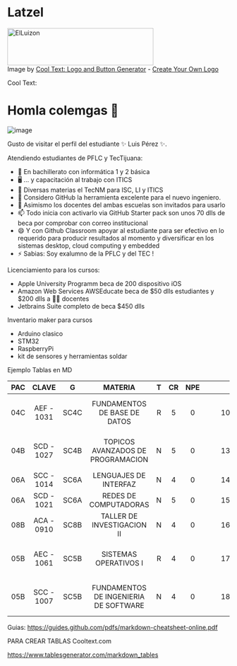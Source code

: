# Latzel
<a href="https://cooltext.com"><img src="https://images.cooltext.com/5548423.png" width="331" height="84" alt="ElLuizon" /></a>
<br />Image by <a href="https://cooltext.com">Cool Text: Logo and Button Generator</a> - <a href="https://cooltext.com/Edit-Logo?LogoID=3915243093">Create Your Own Logo</a>

<a href="http://cooltext.com" target="_top"><img src="https://cooltext.com/images/ct_pixel.gif" width="80" height="15" alt="Cool Text: Logo and Graphics Generator" border="0" /></a>

# Homla colemgas 👋

![image](https://user-images.githubusercontent.com/89486861/130867312-c80f5763-2f2f-43fe-bbce-ca4be6c9b6f6.png)


Gusto de visitar el perfil del estudiante  ✨ Luis Pérez ✨.

Atendiendo estudiantes de PFLC y TecTijuana:

- 🔭 En bachillerato con informática 1 y 2 básica 
- 🖥 ... y capacitación al trabajo con ITICS
- 📲 Diversas materias el TecNM para ISC, LI y ITICS
- 🤔 Considero GitHub la herramienta excelente para el nuevo ingeniero.
- 💬 Asimismo los docentes del ambas escuelas son invitados para usarlo 
- 📫 Todo inicia con activarlo via GitHub Starter pack son unos 70 dlls de beca por comprobar con correo institucional 
- 😄 Y con Github Classroom apoyar al estudiante para ser efectivo en lo requerido para producir resultados al momento y diversificar en los sistemas desktop, cloud computing y embedded 
- ⚡ Sabias: Soy exalumno de la PFLC y del TEC !

Licenciamiento para los cursos:
- Apple University Programm beca de 200 dispositivo iOS
- Amazon Web Services AWSEducate beca de $50 dlls estudiantes y $200 dlls a 👩‍🏫 docentes 
- Jetbrains Suite completo de beca $450 dlls


Inventario maker para cursos
- Arduino clasico
- STM32
- RaspberryPi 
- kit de sensores y herramientas soldar



Ejemplo Tablas en MD

| PAC |    CLAVE   |   G  |                MATERIA                | T | CR | NPE |   |   |    LUNES    |    MARTES   |  MIERCOLES  |    JUEVES   |   VIERNES   |            CATEDRATICO            |
|:---:|:----------:|:----:|:-------------------------------------:|:-:|:--:|:---:|:-:|---|:-----------:|:-----------:|:-----------:|:-----------:|:-----------:|:---------------------------------:|
| 04C | AEF - 1031 | SC4C | FUNDAMENTOS DE BASE DE DATOS          | R |  5 |  0  |   |   | 10:00/11:00 | 10:00/11:00 | 10:00/11:00 | 10:00/11:00 | 10:00/11:00 | RAMON ANTONIO CASTRO GARCIA       |
| 04B | SCD - 1027 | SC4B | TOPICOS AVANZADOS DE PROGRAMACION     | N |  5 |  0  |   |   | 13:00/14:00 |             | 12:00/14:00 |             | 12:00/14:00 | CYNTHIA IVETTE MIRAMONTES ORTEGA  |
| 06A | SCC - 1014 | SC6A | LENGUAJES DE INTERFAZ                 | N |  4 |  0  |   |   | 14:00/15:00 | 14:00/15:00 | 14:00/15:00 | 14:00/15:00 |             | RENE SOLIS REYES                  |
| 06A | SCD - 1021 | SC6A | REDES DE COMPUTADORAS                 | N |  5 |  0  |   |   | 15:00/16:00 | 15:00/16:00 | 15:00/16:00 | 15:00/16:00 | 15:00/16:00 | MAESTRO PENDIENTE                 |
| 08B | ACA - 0910 | SC8B | TALLER DE INVESTIGACION II            | N |  4 |  0  |   |   | 16:00/17:00 | 16:00/17:00 | 16:00/17:00 | 16:00/17:00 |             | JOSE SERGIO MAGDALENO PALENCIA    |
| 05B | AEC - 1061 | SC5B | SISTEMAS OPERATIVOS I                 | R |  4 |  0  |   |   | 17:00/18:00 | 17:00/18:00 | 17:00/18:00 | 17:00/18:00 |             | PAOLO SERGIO ROBLES GONZALEZ      |
| 05B | SCC - 1007 | SC5B | FUNDAMENTOS DE INGENIERIA DE SOFTWARE | N |  4 |  0  |   |   | 18:00/19:00 | 18:00/19:00 | 18:00/19:00 | 18:00/19:00 |             | REYNALDO ANDRES SALAS CARMONA     |

Guias:
https://guides.github.com/pdfs/markdown-cheatsheet-online.pdf

PARA CREAR TABLAS
Cooltext.com

https://www.tablesgenerator.com/markdown_tables

